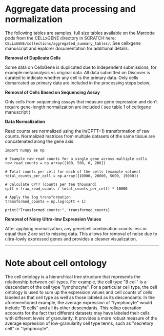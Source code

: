 # Aggregate data processing and normalization

The following tables are samples, full size tables available on the Marcotte pods from the CELLxGENE directory in SCRATCH here: ```CELLxGENE/collections/aggregated_summary_tables/```. See cellxgene manuscript and explorer documentation for additional details. 

**Removal of Duplicate Cells**

Some data on CellxGene is duplicated due to independent submissions, for example metaanalysis vs original data. All data submitted on Discover is curated to indicate whether any cell
is the primary data. Only cells demarcated as primary data are included in the processing steps
below.

**Removal of Cells Based on Sequencing Assay**

Only cells from sequencing assays that measure gene expression and don't require gene-length
normalization are included ( see table 1 of cellxgene manuscript )

**Data Normalization**

Read counts are normalized using the ln(CPTT+1) transformation of raw counts.
Normalized matrices from multiple datasets of the same tissue are concatenated along the gene
axis.

```
import numpy as np

# Example raw read counts for a single gene across multiple cells
raw_read_counts = np.array([100, 500, 0, 200])

# Total counts per cell for each of the cells (example values)
total_counts_per_cell = np.array([10000, 20000, 5000, 15000])

# Calculate CPTT (counts per ten thousand)
cptt = (raw_read_counts / total_counts_per_cell) * 10000

# Apply the log transformation
transformed_counts = np.log(cptt + 1)

print("Transformed counts:", transformed_counts)
```

**Removal of Noisy Ultra-low Expression Values**

After applying normalization, any gene/cell combination counts less or equal than 2 are set to
missing data. This allows for removal of noise due to ultra-lowly expressed genes and provides
a cleaner visualization.

_____________________________________________________________________________________________

# Note about cell ontology

The cell ontology is a hierarchical tree structure that represents the relationship between cell
types. For example, the cell type "B cell" is a descendant of the cell type "lymphocyte". For a
particular cell type, the cell ontology is used to sum up the expression values and cell counts of
cells labeled as that cell type as well as those labeled as its descendants. In the aforementioned
example, the average expression of "lymphocyte" would include "B cells" and all its other
descendants.
This rollup operation accounts for the fact that different datasets may have labeled their cells
with different levels of granularity. It provides a more robust measure of the average expression
of low-granularity cell type terms, such as "secretory cell" or "lymphocyte".
